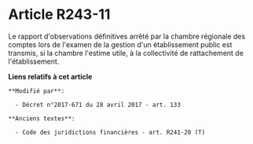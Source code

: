# Article R243-11

Le rapport d'observations définitives arrêté par la chambre régionale des comptes lors de l'examen de la gestion d'un
établissement public est transmis, si la chambre l'estime utile, à la collectivité de rattachement de l'établissement.

**Liens relatifs à cet article**

	**Modifié par**:

	  - Décret n°2017-671 du 28 avril 2017 - art. 133

	**Anciens textes**:

	  - Code des juridictions financières - art. R241-20 (T)
